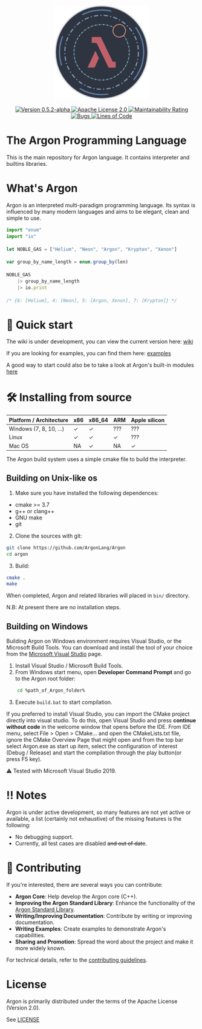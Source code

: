 <p align="center">
  <img alt="Argon Logo" height="250px" src="https://raw.githubusercontent.com/ArgonLang/argon-web/main/static/img/logo.svg">
</p>

<p align="center">
    <a href="https://img.shields.io/badge/version-0.5.2--alpha-red">
      <img src="https://img.shields.io/badge/version-0.5.2--alpha-red" alt="Version 0.5.2-alpha">
    </a>
    <a href="https://www.apache.org/licenses/LICENSE-2.0">
      <img src="https://img.shields.io/badge/license-apache--2.0-blue" alt="Apache License 2.0">
    </a>
    <a href="https://sonarcloud.io/summary/new_code?id=ArgonLang_Argon">
      <img src="https://sonarcloud.io/api/project_badges/measure?project=ArgonLang_Argon&metric=sqale_rating" alt="Maintainability Rating">
    </a>
    <a href="https://sonarcloud.io/summary/new_code?id=ArgonLang_Argon">
      <img src="https://sonarcloud.io/api/project_badges/measure?project=ArgonLang_Argon&metric=bugs" alt="Bugs">
    </a>
    <a href="https://sonarcloud.io/summary/new_code?id=ArgonLang_Argon">
      <img src="https://sonarcloud.io/api/project_badges/measure?project=ArgonLang_Argon&metric=ncloc" alt="Lines of Code">
    </a>
</p>

# The Argon Programming Language
This is the main repository for Argon language. It contains interpreter and builtins libraries.

# What's Argon
Argon is an interpreted multi-paradigm programming language. Its syntax is influenced by many modern languages and aims to be elegant, clean and simple to use. 

```js
import "enum"
import "io"

let NOBLE_GAS = ["Helium", "Neon", "Argon", "Krypton", "Xenon"]

var group_by_name_length = enum.group_by(len)

NOBLE_GAS
    |> group_by_name_length
    |> io.print

/* {6: [Helium], 4: [Neon], 5: [Argon, Xenon], 7: [Krypton]} */
```

# 🚀 Quick start
The wiki is under development, you can view the current version here: [wiki](https://www.arlang.io/docs/intro)

If you are looking for examples, you can find them here: [examples](https://github.com/ArgonLang/Argon/tree/master/example)

A good way to start could also be to take a look at Argon's built-in modules [here](https://github.com/ArgonLang/Argon/tree/master/arlib)

# 🛠️ Installing from source

| Platform / Architecture  | x86 | x86_64 | ARM | Apple silicon |
|--------------------------|-----|--------|-----|---------------|
| Windows (7, 8, 10, ...)  | ✓   | ✓      | ??? | ???           |
| Linux                    | ✓   | ✓      | ✓   | ???           |
| Mac OS                   | NA  | ✓      | NA  | ✓             |

The Argon build system uses a simple cmake file to build the interpreter.

## Building on Unix-like os

1. Make sure you have installed the following dependences:
  * cmake >= 3.7
  * g++ or clang++
  * GNU make
  * git

2. Clone the sources with git:

  ```sh
  git clone https://github.com/ArgonLang/Argon
  cd argon
  ```
  
3. Build:

  ```sh
  cmake .
  make
  ```
  
When completed, Argon and related libraries will placed in `bin/` directory.

N.B: At present there are no installation steps.

## Building on Windows
Building Argon on Windows environment requires Visual Studio, or the Microsoft Build Tools. 
You can download and install the tool of your choice from the [Microsoft Visual Studio](https://www.visualstudio.com/downloads/) page.

1. Install Visual Studio / Microsoft Build Tools.
2. From Windows start menu, open **Developer Command Prompt** and go to the Argon root folder:
```sh
    cd %path_of_Argon_folder%
```
3. Execute `build.bat` to start compilation.

If you preferred to install Visual Studio, you can import the CMake project directly into visual studio. 
To do this, open Visual Studio and press **continue without code** in the welcome window that opens before the IDE. 
From IDE menu, select File > Open > CMake... and open the CMakeLists.txt file, ignore the CMake Overview Page that might open 
and from the top bar select Argon.exe as start up item, select the configuration of interest (Debug / Release) and start the compilation 
through the play button(or press F5 key).

⚠️ Tested with Microsoft Visual Studio 2019.

# ‼️ Notes
Argon is under active development, so many features are not yet active or available, a list (certainly not exhaustive) of the missing features is the following:
* No debugging support.
* Currently, all test cases are disabled ~~and out of date~~.

# 🤝 Contributing
If you're interested, there are several ways you can contribute:

- **Argon Core**: Help develop the Argon core (C++).
- **Improving the Argon Standard Library**: Enhance the functionality of the [Argon Standard Library](https://github.com/argonlang/arlib).
- **Writing/Improving Documentation**: Contribute by writing or improving documentation.
- **Writing Examples**: Create examples to demonstrate Argon's capabilities.
- **Sharing and Promotion**: Spread the word about the project and make it more widely known.

For technical details, refer to the [contributing guidelines](CONTRIBUTING.md).

# License
Argon is primarily distributed under the terms of the Apache License (Version 2.0). 

See [LICENSE](LICENSE)


